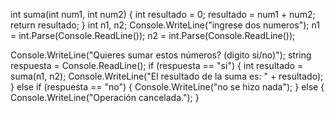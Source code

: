 int suma(int num1, int num2)
{
    int resultado = 0;
    resultado = num1 + num2;
    return resultado;
}
int n1, n2;
Console.WriteLine("ingrese dos numeros");
n1 = int.Parse(Console.ReadLine());
n2 = int.Parse(Console.ReadLine());

Console.WriteLine("Quieres sumar estos números? (digito si/no)");
string respuesta = Console.ReadLine();
if (respuesta == "si")
{
    int resultado = suma(n1, n2);
    Console.WriteLine("El resultado de la suma es: " + resultado);
}
else if (respuesta == "no")
{
    Console.WriteLine("no se hizo nada");
}
else
{
    Console.WriteLine("Operación cancelada.");
}
